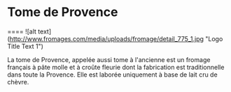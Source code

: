# Tome de Provence
====
![alt text] (http://www.fromages.com/media/uploads/fromage/detail_775_1.jpg "Logo Title Text 1")

La tome de Provence, appelée aussi tome à l'ancienne est un fromage français à pâte molle et à croûte fleurie dont la fabrication est traditionnelle dans toute la Provence. Elle est laborée uniquement à base de lait cru de chèvre.
